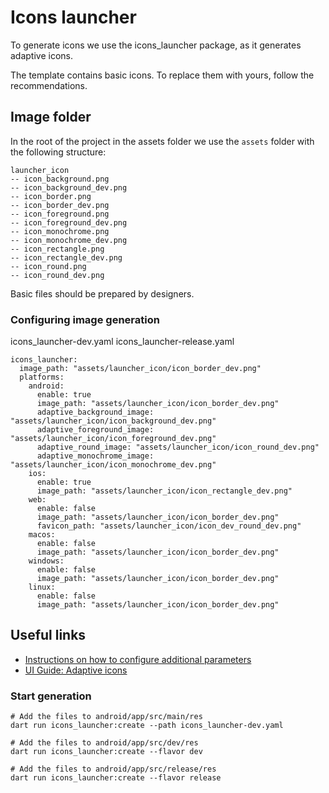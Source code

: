 # Icons launcher

To generate icons we use the icons_launcher package, as it generates adaptive icons.

The template contains basic icons. To replace them with yours, follow the recommendations.

## Image folder

In the root of the project in the assets folder we use the `assets` folder with the following structure:

``` text
launcher_icon
-- icon_background.png
-- icon_background_dev.png
-- icon_border.png
-- icon_border_dev.png
-- icon_foreground.png
-- icon_foreground_dev.png
-- icon_monochrome.png
-- icon_monochrome_dev.png
-- icon_rectangle.png
-- icon_rectangle_dev.png
-- icon_round.png
-- icon_round_dev.png
```

Basic files should be prepared by designers.

### Configuring image generation

icons_launcher-dev.yaml
icons_launcher-release.yaml

```text
icons_launcher:
  image_path: "assets/launcher_icon/icon_border_dev.png"
  platforms:
    android:
      enable: true
      image_path: "assets/launcher_icon/icon_border_dev.png"
      adaptive_background_image: "assets/launcher_icon/icon_background_dev.png"
      adaptive_foreground_image: "assets/launcher_icon/icon_foreground_dev.png"
      adaptive_round_image: "assets/launcher_icon/icon_round_dev.png"
      adaptive_monochrome_image: "assets/launcher_icon/icon_monochrome_dev.png"
    ios:
      enable: true
      image_path: "assets/launcher_icon/icon_rectangle_dev.png"
    web:
      enable: false
      image_path: "assets/launcher_icon/icon_border_dev.png"
      favicon_path: "assets/launcher_icon/icon_dev_round_dev.png"
    macos:
      enable: false
      image_path: "assets/launcher_icon/icon_border_dev.png"
    windows:
      enable: false
      image_path: "assets/launcher_icon/icon_border_dev.png"
    linux:
      enable: false
      image_path: "assets/launcher_icon/icon_border_dev.png"
```

## Useful links
- [Instructions on how to configure additional parameters](https://pub.dev/packages/icons_launcher)
- [UI Guide: Adaptive icons](https://developer.android.com/develop/ui/views/launch/icon_design_adaptive)

### Start generation

```shell
# Add the files to android/app/src/main/res
dart run icons_launcher:create --path icons_launcher-dev.yaml

# Add the files to android/app/src/dev/res
dart run icons_launcher:create --flavor dev

# Add the files to android/app/src/release/res
dart run icons_launcher:create --flavor release
```